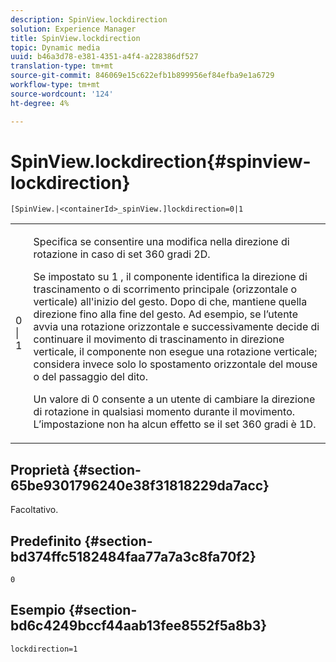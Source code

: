```yaml
---
description: SpinView.lockdirection
solution: Experience Manager
title: SpinView.lockdirection
topic: Dynamic media
uuid: b46a3d78-e381-4351-a4f4-a228386df527
translation-type: tm+mt
source-git-commit: 846069e15c622efb1b899956ef84efba9e1a6729
workflow-type: tm+mt
source-wordcount: '124'
ht-degree: 4%

---
```



# SpinView.lockdirection{#spinview-lockdirection}

`[SpinView.|<containerId>_spinView.]lockdirection=0|1`

<table id="table_18D47E7C6A2D4D68B94225CB621D5F7C"> 
 <tbody> 
  <tr> 
   <td colname="col1"> <p> <span class="codeph"> 0 | 1 </span> </p> </td> 
   <td colname="col2"> <p> Specifica se consentire una modifica nella direzione di rotazione in caso di set 360 gradi 2D. </p> <p>Se impostato su <span class="codeph"> 1 </span>, il componente identifica la direzione di trascinamento o di scorrimento principale (orizzontale o verticale) all'inizio del gesto. Dopo di che, mantiene quella direzione fino alla fine del gesto. Ad esempio, se l’utente avvia una rotazione orizzontale e successivamente decide di continuare il movimento di trascinamento in direzione verticale, il componente non esegue una rotazione verticale; considera invece solo lo spostamento orizzontale del mouse o del passaggio del dito. </p> <p>Un valore di <span class="codeph"> 0 </span> consente a un utente di cambiare la direzione di rotazione in qualsiasi momento durante il movimento. L’impostazione non ha alcun effetto se il set 360 gradi è 1D. </p> </td> 
  </tr> 
 </tbody> 
</table>

## Proprietà {#section-65be9301796240e38f31818229da7acc}

Facoltativo.

## Predefinito {#section-bd374ffc5182484faa77a7a3c8fa70f2}

`0`

## Esempio {#section-bd6c4249bccf44aab13fee8552f5a8b3}

`lockdirection=1`
